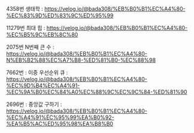 4358번 생태학
: https://velog.io/@bada308/%EB%B0%B1%EC%A4%80-%EC%83%9D%ED%83%9C%ED%95%99

11279번 최대 힙
: https://velog.io/@bada308/%EB%B0%B1%EC%A4%80-%EC%B5%9C%EB%8C%80

2075번 N번째 큰 수
: https://velog.io/@bada308/%EB%B0%B1%EC%A4%80-N%EB%B2%88%EC%A7%B8-%ED%81%B0-%EC%88%98

7662번 : 이중 우선순위 큐
: https://velog.io/@bada308/%EB%B0%B1%EC%A4%80-%EC%9D%B4%EC%A4%91-%EC%9A%B0%EC%84%A0%EC%88%9C%EC%9C%84-%ED%81%90

2696번 : 중앙값 구하기
: https://velog.io/@bada308/%EB%B0%B1%EC%A4%80-%EC%A4%91%EC%95%99%EA%B0%92-%EA%B5%AC%ED%95%98%EA%B8%B0
